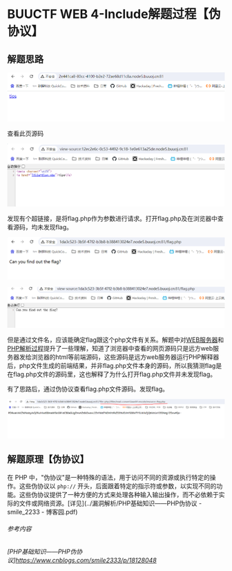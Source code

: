 # BUUCTF WEB 4-Include解题过程【伪协议】

## 解题思路

![1721718170662](images/4-Include/1721718170662.png)

查看此页源码

![1721912584365](images/4-Include/1721912584365.png)

发现有个超链接，是将flag.php作为参数进行请求。打开flag.php及在浏览器中查看源码，均未发现flag。

**![1721993708718](images/4-Include/1721993708718.png)**

![1721993795537](images/4-Include/1721993795537.png)

但是通过文件名，应该能确定flag跟这个php文件有关系。解题中对[WEB服务器](../WEB笔记/Web服务器工作原理详解[From_CSDN_青城山小和尚].pdf)和[PHP解析过程](../WEB笔记/PHP解析过程.md)提升了一些理解，知道了浏览器中查看的网页源码只是远方web服务器发给浏览器的html等前端源码，这些源码是远方web服务器运行PHP解释器后，php文件生成的前端结果，并非flag.php文件本身的源码，所以我猜测flag是在flag.php文件的源码里，这也解释了为什么打开flag.php文件并未发现flag。

有了思路后，通过伪协议查看flag.php文件源码。发现flag。

![1721995155811](images/4-Include/1721995155811.png)

## 解题原理【伪协议】

在 PHP 中，"伪协议"是一种特殊的语法，用于访问不同的资源或执行特定的操作。这些伪协议以 `php://` 开头，后面跟着特定的指示符或参数，以实现不同的功能。这些伪协议提供了一种方便的方式来处理各种输入输出操作，而不必依赖于实际的文件或网络资源。[详见](../漏洞解析/PHP基础知识——PHP伪协议 - smile_2233 - 博客园.pdf)


###### 参考内容

###### [PHP基础知识——PHP伪协议]https://www.cnblogs.com/smile2333/p/18128048
